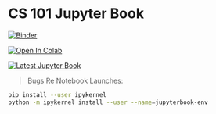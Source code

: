 # CS 101 Jupyter Book

[![Binder](https://mybinder.org/badge_logo.svg)](https://mybinder.org/v2/gh/the-intern/cs101/main)

[![Open In Colab](https://colab.research.google.com/assets/colab-badge.svg)](https://colab.research.google.com/github/googlecolab/colabtools/blob/master/notebooks/colab-github-demo.ipynb)

[![Latest Jupyter Book](https://img.shields.io/badge/CS101-Latest--Build-orange)](https://the-intern.github.io/cs101/home.html)

> Bugs Re Notebook Launches:

```bash
pip install --user ipykernel
python -m ipykernel install --user --name=jupyterbook-env

```
